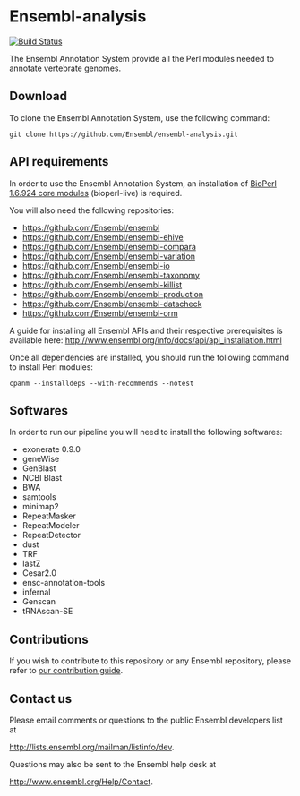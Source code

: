 # Ensembl-analysis

[![Build Status](https://travis-ci.com/Ensembl/ensembl-analysis.svg?branch=dev/hive_master)][travis]

[travis]: https://travis-ci.com/Ensembl/ensembl-analysis

The Ensembl Annotation System provide all the Perl modules needed to annotate vertebrate genomes.


## Download

To clone the Ensembl Annotation System, use the following command:

```
git clone https://github.com/Ensembl/ensembl-analysis.git
```


## API requirements

In order to use the Ensembl Annotation System, an installation of [BioPerl 1.6.924 core modules](https://github.com/bioperl/bioperl-live/archive/release-1-6-924.zip) (bioperl-live) is required.

You will also need the following repositories:
* https://github.com/Ensembl/ensembl
* https://github.com/Ensembl/ensembl-ehive
* https://github.com/Ensembl/ensembl-compara
* https://github.com/Ensembl/ensembl-variation
* https://github.com/Ensembl/ensembl-io
* https://github.com/Ensembl/ensembl-taxonomy
* https://github.com/Ensembl/ensembl-killist
* https://github.com/Ensembl/ensembl-production
* https://github.com/Ensembl/ensembl-datacheck
* https://github.com/Ensembl/ensembl-orm

A guide for installing all Ensembl APIs and their respective prerequisites is available here:
http://www.ensembl.org/info/docs/api/api_installation.html

Once all dependencies are installed, you should run the following command to install Perl modules:

```
cpanm --installdeps --with-recommends --notest
```


## Softwares

In order to run our pipeline you will need to install the following softwares:
* exonerate 0.9.0
* geneWise
* GenBlast
* NCBI Blast
* BWA
* samtools
* minimap2
* RepeatMasker
* RepeatModeler
* RepeatDetector
* dust
* TRF
* lastZ
* Cesar2.0
* ensc-annotation-tools
* infernal
* Genscan
* tRNAscan-SE


## Contributions

If you wish to contribute to this repository or any Ensembl repository, please refer to [our contribution guide](https://github.com/Ensembl/ensembl/blob/master/CONTRIBUTING.md).


## Contact us
Please email comments or questions to the public Ensembl developers list at

<http://lists.ensembl.org/mailman/listinfo/dev>.

Questions may also be sent to the Ensembl help desk at

<http://www.ensembl.org/Help/Contact>.
